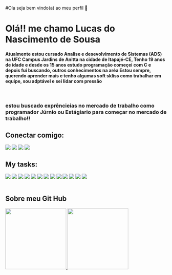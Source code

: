 #Ola seja bem vindo(a) ao meu perfil 👋

<h1>Olá!! me chamo Lucas do Nascimento de Sousa</h1>
<h4>Atualmente estou cursado Analise e desevolvimento de Sistemas (ADS) na UFC Campus Jardins de Anitta na cidade de Itapajé-CE,
Tenho 19 anos de idade e desde os 15 anos estudo programação começei com C e depois fui buscando, outros conhecimentos na aréa
Estou sempre, querendo aprender mais e tenho algumas soft skliss como trabalhar em equipe, sou adptável e sei lidar com pressão</h4>
<br>
<h3> estou buscado exprêncieias no mercado de trabalho como programador Júrnio ou Estágiario para começar no mercado de trabalho!!</h3>
<h2>Conectar comigo:</h2>
<div id="linkedin">
<a href="https://www.linkedin.com/in/lucas-do-nascimento-b23010242/" target="_blank"><img src="https://img.shields.io/badge/LinkedIn-darkblue?&logo=linkedin&logoColor=white&style=for-the-badge" target="_blank"></a>
<a href="https://discord.gg/Yusudime" target="_blank"><img src="https://img.shields.io/badge/Discord-191970?logo=discord&logoColor=white&style=for-the-badge"></a>
<a href="https://www.instagram.com/lucas.n.sousa/" target="_blank"><img src="https://img.shields.io/badge/-Instagram-eb9ac0?&logo=instagram&logoColor=white&style=for-the-badge"></a>
<a href="mailto:yusudimelucasnascimentosousa@gmail.com"><img src="https://img.shields.io/badge/Gmail-DC143C?logo=gmail&logoColor=white&style=for-the-badge" target="_blank">  
</a>
</div>
</div>
<div>
<h2>My tasks:</h2>
<img src="https://img.shields.io/badge/HTML5-ffa500?&logo=html5&logoColor=black&style=for-the-badge">
<img src="https://img.shields.io/badge/CSS3-0000FF?logo=css3&logoColor=black&style=for-the-badge">
<img src="https://img.shields.io/badge/JavaScript-F7DF1E?logo=javascript&logoColor=black&style=for-the-badge">
<img src="https://img.shields.io/badge/java-%23ED8B00.svg?style=for-the-badge&logo=openjdk&logoColor=white">
<img src="https://img.shields.io/badge/python-3670A0?style=for-the-badge&logo=python&logoColor=ffdd54">
<img src="https://img.shields.io/badge/C-00BFFF?logo=c&logoColor=black&style=for-the-badge">
<img src="https://img.shields.io/badge/React-000?style=for-the-badge&logo=react">
<img src="https://img.shields.io/badge/Angular-DC143C?logo=angular&logoColor=black&style=for-the-badge">
<img src="https://img.shields.io/badge/Node.js-43853D?logo=node.js&logoColor=white&style=for-the-badge">
<img src="https://img.shields.io/badge/TypeScript-007ACC?style=for-the-badge&logo=typescript&logoColor=white">
<img src="https://img.shields.io/badge/Next-black?style=for-the-badge&logo=next.js&logoColor=white">
<img src="https://img.shields.io/badge/-boostrap-white?style=for-the-badge&logo=bootstrap&labelColor=white">
<img src="https://img.shields.io/badge/AWS-white.svg?style=for-the-badge&logo=amazon-aws&logoColor=black">
</div>
<br>
<div>
<h2>Sobre meu Git Hub</h2>
<a href="https://github.com/Yusudime">
<img height="190em" src="https://github-readme-stats.vercel.app/api?username=Yusudime&show_icons=true&theme=tokyonight&include_all_commits=true&count_private=true"/>
<img height="190em" src="https://github-readme-stats.vercel.app/api/top-langs/?username=Yusudime&layout=compact&langs_count=7&theme=tokyonight"/>
</div>


